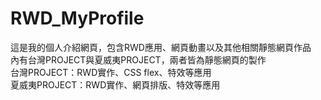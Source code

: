 # RWD_MyProfile
這是我的個人介紹網頁，包含RWD應用、網頁動畫以及其他相關靜態網頁作品  
內有台灣PROJECT與夏威夷PROJECT，兩者皆為靜態網頁的製作  
台灣PROJECT：RWD實作、CSS flex、特效等應用   
夏威夷PROJECT：RWD實作、網頁排版、特效等應用  

